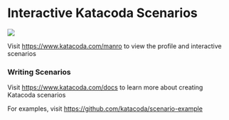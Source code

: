 # Interactive Katacoda Scenarios

[![](http://shields.katacoda.com/katacoda/manro/count.svg)](https://www.katacoda.com/manro "Get your profile on Katacoda.com")

Visit https://www.katacoda.com/manro to view the profile and interactive scenarios

### Writing Scenarios
Visit https://www.katacoda.com/docs to learn more about creating Katacoda scenarios

For examples, visit https://github.com/katacoda/scenario-example
